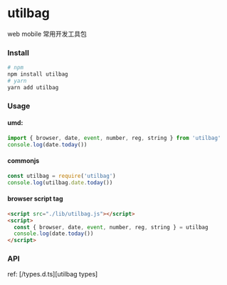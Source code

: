 # utilbag
web mobile 常用开发工具包

### Install
```bash
# npm
npm install utilbag
# yarn
yarn add utilbag
```

### Usage
#### umd:
```js
import { browser, date, event, number, reg, string } from 'utilbag'
console.log(date.today())
```
#### commonjs
```js
const utilbag = require('utilbag')
console.log(utilbag.date.today())
```
#### browser script tag
```html
<script src="./lib/utilbag.js"></script>
<script>
  const { browser, date, event, number, reg, string } = utilbag
  console.log(date.today())
</script>
```

### API
ref: [/types.d.ts][utilbag types]
